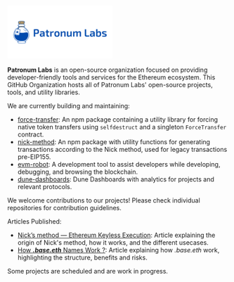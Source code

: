 <img alt="patronum labs logo" src="../assets/LogoBanner.png" width="auto" height="120">

**Patronum Labs** is an open-source organization focused on providing developer-friendly tools and services for the Ethereum ecosystem. This GitHub Organization hosts all of Patronum Labs' open-source projects, tools, and utility libraries.

We are currently building and maintaining:

* [force-transfer](https://github.com/Patronum-Labs/force-transfer): An npm package containing a utility library for forcing native token transfers using `selfdestruct` and a singleton `ForceTransfer` contract.
* [nick-method](https://github.com/Patronum-Labs/nick-method): An npm package with utility functions for generating transactions according to the Nick method, used for legacy transactions pre-EIP155.
* [evm-robot](https://github.com/Patronum-Labs/evm-robot): A development tool to assist developers while developing, debugging, and browsing the blockchain.
* [dune-dashboards](https://github.com/Patronum-Labs/dune-dashboards): Dune Dashboards with analytics for projects and relevant protocols.

We welcome contributions to our projects! Please check individual repositories for contribution guidelines.


Articles Published:

* [Nick’s method — Ethereum Keyless Execution](https://medium.com/patronum-labs/nicks-method-ethereum-keyless-execution-168a6659479c): Article explaining the origin of Nick's method, how it works, and the different usecases.
* [How ***.base.eth*** Names Work ?](https://medium.com/patronum-labs/how-base-eth-names-work-a9578724520a): Article explaining how *.base.eth* work, highlighting the structure, benefits and risks.


Some projects are scheduled and are work in progress.
